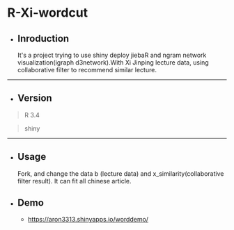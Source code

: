 # R-Xi-wordcut
- ## Inroduction

  It's a project trying to use shiny deploy jiebaR and ngram network visualization(igraph d3network).With Xi Jinping lecture data, using collaborative filter to recommend similar lecture.
---
- ## Version

>R 3.4

>shiny

---

- ## Usage

  Fork, and change the data b (lecture data) and x_similarity(collaborative filter result). It can fit all chinese article.

- ## Demo

  - https://aron3313.shinyapps.io/worddemo/
